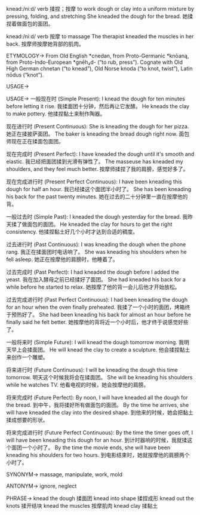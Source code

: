 knead:/niːd/
verb
揉捏；按摩
to work dough or clay into a uniform mixture by pressing, folding, and stretching
She kneaded the dough for the bread. 她揉捏着做面包的面团。

knead:/niːd/
verb
按摩
to massage
The therapist kneaded the muscles in her back.  按摩师按摩她背部的肌肉。


ETYMOLOGY->
From Old English *cnedan, from Proto-Germanic *knōaną, from Proto-Indo-European *gnēh₂d- (“to rub, press”). Cognate with Old High German chnetan (“to knead”), Old Norse knoda (“to knot, twist”), Latin nōdus (“knot”).

USAGE->

USAGE->
一般现在时 (Simple Present):
I knead the dough for ten minutes before letting it rise. 我揉面团十分钟，然后再让它发酵。
He kneads the clay to make pottery. 他揉捏黏土来制作陶器。

现在进行时 (Present Continuous):
She is kneading the dough for her pizza. 她正在揉披萨面团。
The baker is kneading the bread dough right now. 面包师现在正在揉面包面团。

现在完成时 (Present Perfect):
I have kneaded the dough until it's smooth and elastic. 我已经把面团揉到光滑有弹性了。
The masseuse has kneaded my shoulders, and they feel much better. 按摩师揉捏了我的肩膀，感觉好多了。

现在完成进行时 (Present Perfect Continuous):
I have been kneading this dough for half an hour. 我已经揉这个面团半小时了。
She has been kneading his back for the past twenty minutes.  她在过去的二十分钟里一直在按摩他的背。


一般过去时 (Simple Past):
I kneaded the dough yesterday for the bread. 我昨天揉了做面包的面团。
He kneaded the clay for hours to get the right consistency. 他揉捏黏土好几个小时才达到合适的稠度。

过去进行时 (Past Continuous):
I was kneading the dough when the phone rang. 我正在揉面团时电话响了。
She was kneading his shoulders when he fell asleep. 她正在按摩他的肩膀时，他睡着了。

过去完成时 (Past Perfect):
I had kneaded the dough before I added the yeast. 我在加入酵母之前已经揉好了面团。
She had kneaded his back for a while before he started to relax.  她按摩了他的背一会儿后他才开始放松。

过去完成进行时 (Past Perfect Continuous):
I had been kneading the dough for an hour when the oven finally preheated. 我揉了一个小时的面团，烤箱终于预热好了。
She had been kneading his back for almost an hour before he finally said he felt better. 她按摩他的背将近一个小时后，他才终于说感觉好些了。


一般将来时 (Simple Future):
I will knead the dough tomorrow morning. 我明天早上会揉面团。
He will knead the clay to create a sculpture. 他会揉捏黏土来创作一个雕塑。


将来进行时 (Future Continuous):
I will be kneading the dough this time tomorrow. 明天这个时候我将会在揉面团。
She will be kneading his shoulders while he watches TV.  他看电视的时候，她会按摩他的肩膀。


将来完成时 (Future Perfect):
By noon, I will have kneaded all the dough for the bread. 到中午，我将揉好所有做面包的面团。
By the time he arrives, she will have kneaded the clay into the desired shape.  到他来的时候，她会把黏土揉成想要的形状。


将来完成进行时 (Future Perfect Continuous):
By the time the timer goes off, I will have been kneading this dough for an hour.  到计时器响的时候，我就揉这个面团一个小时了。
By the time the movie ends, she will have been kneading his shoulders for two hours.  到电影结束时，她就按摩他的肩膀两个小时了。



SYNONYM->
massage, manipulate, work, mold

ANTONYM->
ignore, neglect


PHRASE->
knead the dough 揉面团
knead into shape 揉捏成形
knead out the knots  揉开结块
knead the muscles  按摩肌肉
knead clay  揉黏土
